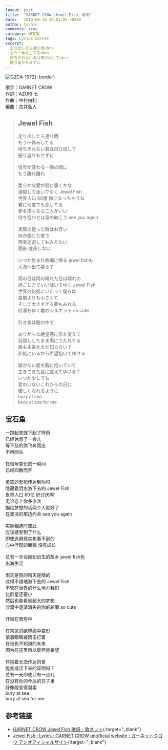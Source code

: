 ```yaml
---
layout: post
title:  "GARNET CROW「Jewel Fish」歌词"
date:   2019-08-18 20:01:05 +0800
author: Coshin
comments: true
category: 译文集
tags: Lyrics Garnet
excerpt:
  走り出したら通り雨<br>
  もう一休みしてる<br>
  待ちきれない君は飛び出して<br>
  振り返りもせずに
---
```

![GZCA-1072](https://ganekuro.github.io/images/discography/single/GZCA-1072.jpg){:.border}

歌手：GARNET CROW<br>
作詞：AZUKI 七<br>
作曲：中村由利<br>
編曲：古井弘人

<blockquote class="original">
  <h2>Jewel Fish</h2>
  <p>
    走り出したら通り雨<br>
    もう一休みしてる<br>
    待ちきれない君は飛び出して<br>
    振り返りもせずに<br>
    <br>
    信号が変わる一瞬の間に<br>
    もう離れ離れ<br>
    <br>
    柔らかな愛が君に届くかな<br>
    涙隠して泳いでゆく Jewel Fish<br>
    世界人口 60億 嫌になっちゃうな<br>
    君に何度でも恋してる<br>
    夢を描くなら二人がいい<br>
    待ち合わせは波の向こう see you again<br>
    <br>
    実際出逢った時はお互い<br>
    何か感じた筈で<br>
    現実逃避してもみえない<br>
    面影 成長しない<br>
    <br>
    いつか生まれ故郷に帰る jewel fishも<br>
    大海へ出て暮らす<br>
    <br>
    雨の日は雨の晴れた日は晴れの<br>
    過ごし方でいい泳いでゆく Jewel Fish<br>
    世界の何処にいたって僕らは<br>
    星屑よりも小さくて<br>
    そして大きすぎる夢もみれる<br>
    砂漠もゆく君のシルエット so cute<br>
    <br>
    引き金は腕の中で<br>
    <br>
    ありがちな絶望感に形を変えて<br>
    目隠ししたまま雨にうたれてる<br>
    誰も未来をまだ知らないで<br>
    此処にいるから希望抱いてゆける<br>
    <br>
    届かない愛を胸に抱いていて<br>
    生きてきた証に変えてゆける？<br>
    いつか少しでも<br>
    君のいないこれからの日に<br>
    優しくなれるように<br>
    bury at sea<br>
    bury at sea for me
  </p>
</blockquote>

<div class="translation">
  <h2>宝石鱼</h2>
  <p>
    一跑起来就下起了阵雨<br>
    已经休息了一会儿<br>
    等不及的你飞奔而出<br>
    不再回头<br>
    <br>
    在信号变化的一瞬间<br>
    已经四散而开<br>
    <br>
    柔软的爱能传达到你吗<br>
    隐藏着泪水游下去的 Jewel Fish<br>
    世界人口 60亿 好讨厌啊<br>
    无论恋上你多少次<br>
    描绘梦想的话两个人就好了<br>
    在波浪的那边约会 see you again<br>
    <br>
    实际相遇时彼此<br>
    应该感受到了什么<br>
    即使逃避现实也看不到的<br>
    心中浮现的面貌 没有成长<br>
    <br>
    总有一天会回到出生的故乡 jewel fish也<br>
    出海生活<br>
    <br>
    雨天是雨的晴天是晴的<br>
    过得不错地游下去的 Jewel Fish<br>
    不管在世界的什么地方我们<br>
    比群星还要小<br>
    然后也能看到超大的梦想<br>
    沙漠中逐渐消失的你的轮廓 so cute<br>
    <br>
    开端在臂弯中<br>
    <br>
    在常见的绝望感中变形<br>
    蒙着眼睛被雨击打着<br>
    在谁也不知道的未来<br>
    因为在这里所以能怀抱希望<br>
    <br>
    怀抱着无法传达的爱<br>
    能变成活下来的证明吗？<br>
    总有一天即使只有一点儿<br>
    在没有你的今后的日子里<br>
    好像能变得温柔<br>
    bury at sea<br>
    bury at sea for me
  </p>
</div>

## 参考链接

* [GARNET CROW Jewel Fish 歌詞 - 歌ネット](https://www.uta-net.com/song/20144/){:target="_blank"}
* [Jewel Fish : Lyrics : GARNET CROW unofficial website : ガーネットクロウ アンオフィシャルサイト](https://ganekuro.github.io/lyrics/original/Jewel-Fish.html){:target="_blank"}
